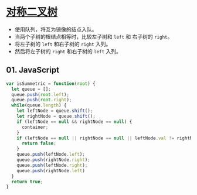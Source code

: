 # [对称二叉树](https://leetcode-cn.com/problems/symmetric-tree/)

- 使用队列，将互为镜像的结点入队。
- 当两个子树的根结点相等时，比较左子树和 `left` 和 右子树的 `right`。
- 将左子树的 `left` 和右子树的 `right` 入列。
- 然后将左子树的 `right` 和右子树的 `left` 入列。

## 01. JavaScript
```js
var isSummetric = function(root) {
  let queue = [];
  queue.push(root.left);
  queue.push(root.right);
  while(queue.length) {
    let leftNode = queue.shift();
    let rightNode = queue.shift();
    if (leftNode == null && rightNode == null) {
      container;
    }
    if (leftNode == null || rightNode == null || leftNode.val != rightNode.val) {
      return false;
    }
    queue.push(leftNode.left);
    queue.push(rightNode.right);
    queue.push(leftNode.right);
    queue.push(rightNode.left)
  }
  return true;
}
```

